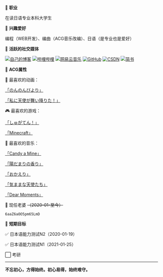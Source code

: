 🎹 **职业**

在读日语专业本科大学生

🎹 **兴趣爱好**

编程（WEB开发）、编曲（ACG音乐改编）、日语（是专业也是爱好）

🎹 **活跃的社交媒体**

[![自己的博客](https://img.imgdb.cn/item/5ffd67853ffa7d37b3ed8862.png "自己的博客")](https://passkou.com)
[![哔哩哔哩](https://bilibili.com/favicon.ico "哔哩哔哩")](https://space.bilibili.com/660303135)
[![网易云音乐](https://s1.music.126.net/style/favicon.ico "网易云音乐")](https://music.163.com/#/artist?id=14074362)
[![GitHub](https://github.com/favicon.ico "GitHub")](https://github.com/Passkou)
[![CSDN](https://pic.imgdb.cn/item/6016b8f13ffa7d37b365780d.jpg)](https://blog.csdn.net/m0_55030384)
[![简书](https://www.jianshu.com/favicon.ico)](https://www.jianshu.com/u/1e533b70b3a8)

🎹 **ACG属性**

👭 最喜欢的动画：

[「のんのんびより」](https://baike.baidu.com/item/悠哉日常大王/9239022)

[「私に天使が舞い降りた！」](https://baike.baidu.com/item/天使降临到了我的身边！/23142371)

🎮 最喜欢的游戏：

[「しゅがてん！」](http://recette.clearrave.co.jp/)

[「Minecraft」](https://www.minecraft.net)

🎵 最喜欢的音乐：

[「Candy a Mine」](https://music.163.com/#/song?id=491233178)

[「陽だまりの香り」](https://music.163.com/#/song?id=1424028312)

[「おかえり」](https://www.kugou.com/song/#hash=3CF0D6404A1496D376DE2407F9E170EC&album_id=1018274)

[「気ままな天使たち」](https://www.kugou.com/song/#hash=A31AB510802CDE1FE8FBE80F078107E5&album_id=14938792)

[「Dear Moments」](https://music.163.com/#/song?id=1487339803)

💑 现任老婆 ~~（2020-01-至今）~~

`6aaZ6aOO5pm65LmD`

🎹 **短期目标**

✅ 日本语能力测试N2（2020-01-19）

✅ 日本语能力测试N1（2021-01-25）

⬜ 考研

---

**不忘初心，方得始终。初心易得，始终难守。**

